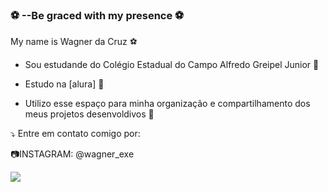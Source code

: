 ### ⚽ --Be graced with my presence ⚽

My name is Wagner da Cruz ⚽

- Sou estudande do Colégio Estadual do Campo Alfredo Greipel Junior 🥇

- Estudo na [alura] 🥈

- Utilizo esse espaço para minha organização e compartilhamento dos meus projetos desenvoldivos 🥉

⤵️ Entre em contato comigo por:

📷INSTAGRAM: @wagner_exe
 

![](https://media.tenor.com/e1WoIm5UhjkAAAAC/cristiano-ronaldo.gif)
